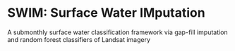 # SWIM: Surface Water IMputation
A submonthly surface water classification framework via gap-fill imputation and random forest classifiers of Landsat imagery
